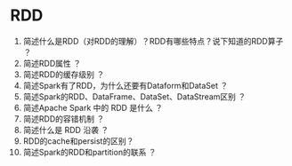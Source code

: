 # RDD

1. 简述什么是RDD（对RDD的理解）？RDD有哪些特点？说下知道的RDD算子 ？
2. 简述RDD属性 ？
3. 简述RDD的缓存级别 ？
4. 简述Spark有了RDD，为什么还要有Dataform和DataSet ？
5. 简述Spark的RDD、DataFrame、DataSet、DataStream区别 ？
6. 简述Apache Spark 中的 RDD 是什么 ？
7. 简述RDD的容错机制 ？
8. 简述什么是 RDD 沿袭 ？
9. RDD的cache和persist的区别？
10. 简述Spark的RDD和partition的联系 ？

